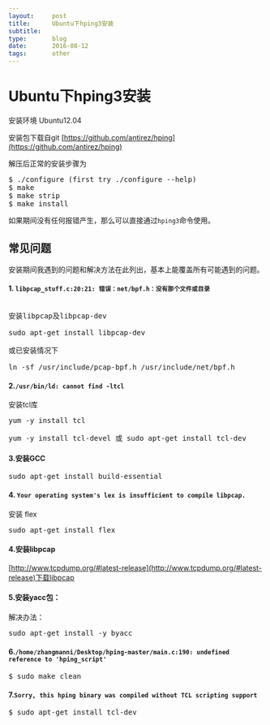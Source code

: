 ```yaml
---
layout:     post
title:      Ubuntu下hping3安装
subtitle:   
type:       blog
date:       2016-08-12
tags:       other
---
```

# Ubuntu下hping3安装

安装环境 Ubuntu12.04

安装包下载自git  [https://github.com/antirez/hping](https://github.com/antirez/hping)

解压后正常的安装步骤为

<pre>
$ ./configure (first try ./configure --help)
$ make
$ make strip
$ make install
</pre>

如果期间没有任何报错产生，那么可以直接通过`hping3`命令使用。


## 常见问题

安装期间我遇到的问题和解决方法在此列出，基本上能覆盖所有可能遇到的问题。

#### 1. `libpcap_stuff.c:20:21: 错误：net/bpf.h：没有那个文件或目录`

<pre>

安装libpcap及libpcap-dev

sudo apt-get install libpcap-dev

或已安装情况下

ln -sf /usr/include/pcap-bpf.h /usr/include/net/bpf.h
</pre>

#### 2.`/usr/bin/ld: cannot find -ltcl`

安装tcl库

<pre>
yum -y install tcl       

yum -y install tcl-devel 或 sudo apt-get install tcl-dev
</pre>

#### 3.安装GCC

<pre>
sudo apt-get install build-essential
</pre>

#### 4. `Your operating system's lex is insufficient to compile libpcap. `

安装 flex

<pre>sudo apt-get install flex</pre>

#### 4.安装libpcap
[http://www.tcpdump.org/#latest-release](http://www.tcpdump.org/#latest-release)下载libpcap



#### 5.安装yacc包：

解决办法：
 
<pre>sudo apt-get install -y byacc</pre>

#### 6.`/home/zhangmanni/Desktop/hping-master/main.c:190: undefined reference to 'hping_script'`

<pre>$ sudo make clean</pre>

#### 7.`Sorry, this hping binary was compiled without TCL scripting support`

<pre>$ sudo apt-get install tcl-dev</pre>
